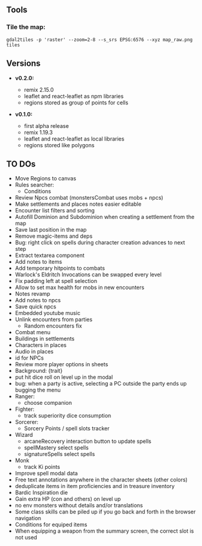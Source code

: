 ## Tools

### Tile the map:

`gdal2tiles -p 'raster' --zoom=2-8 --s_srs EPSG:6576 --xyz map_raw.png tiles`

## Versions

- **v0.2.0:**
  - remix 2.15.0
  - leaflet and react-leaflet as npm libraries
  - regions stored as group of points for cells

- **v0.1.0:**
  - first alpha release
  - remix 1.19.3
  - leaflet and react-leaflet as local libraries
  - regions stored like polygons

## TO DOs

- Move Regions to canvas
- Rules searcher:
  - Conditions
- Review Npcs combat (monstersCombat uses mobs + npcs)
- Make settlements and places notes easier editable
- Encounter list filters and sorting
- Autofill Dominion and Subdominion when creating a settlement from the map
- Save last position in the map
- Remove magic-items and deps
- Bug: right click on spells during character creation advances to next step
- Extract textarea component
- Add notes to items
- Add temporary hitpoints to combats
- Warlock's Eldritch Invocations can be swapped every level
- Fix padding left at spell selection
- Allow to set max health for mobs in new encounters
- Notes revamp
- Add notes to npcs
- Save quick npcs
- Embedded youtube music
- Unlink encounters from parties
  - Random encounters fix
- Combat menu
- Buildings in settlements
- Characters in places
- Audio in places
- id for NPCs
- Review more player options in sheets
- Background: {trait}
- put hit dice roll on level up in the modal
- bug: when a party is active, selecting a PC outside the party ends up bugging the menu
- Ranger:
  - choose companion
- Fighter:
  - track superiority dice consumption
- Sorcerer:
  - Sorcery Points / spell slots tracker
- Wizard
  - arcaneRecovery interaction button to update spells
  - spellMastery select spells
  - signatureSpells select spells
- Monk
  - track Ki points
- Improve spell modal data
- Free text annotations anywhere in the character sheets (other colors)
- deduplicate items in item proficiencies and in treasure inventory
- Bardic Inspiration die
- Gain extra HP (con and others) on level up
- no env monsters without details and/or translations
- Some class skills can be piled up if you go back and forth in the browser navigation
- Conditions for equiped items
- When equipping a weapon from the summary screen, the correct slot is not used
